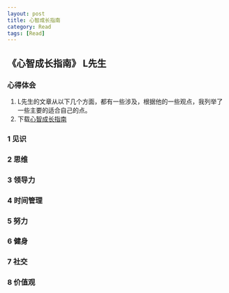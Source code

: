 ```yaml
---
layout: post
title: 心智成长指南
category: Read
tags: [Read]
---
```



## 《心智成长指南》 L先生

### 心得体会
1. L先生的文章从以下几个方面，都有一些涉及，根据他的一些观点，我列举了一些主要的适合自己的点。
2. 下载[心智成长指南]("https://github.com/rlq/readme/raw/master/2019.01.30%E5%BF%83%E6%99%BA%E6%88%90%E9%95%BF%E6%8C%87%E5%8D%97_L%E5%85%88%E7%94%9F%E8%AF%B4.pdf")

### 1 见识


### 2 思维


### 3 领导力


### 4 时间管理


### 5 努力


### 6 健身

### 7 社交

### 8 价值观



